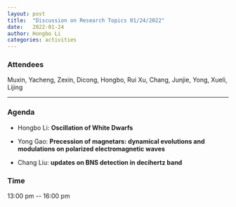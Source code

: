 ```yaml
---
layout: post
title:  "Discussion on Research Topics 01/24/2022"
date:   2022-01-24
author: Hongbo Li
categories: activities
---
```



### Attendees

Muxin, Yacheng, Zexin, Dicong, Hongbo, Rui Xu, Chang, Junjie, Yong, Xueli, Lijing

---

### Agenda

- Hongbo Li: **Oscillation of White Dwarfs**

- Yong Gao: **Precession of magnetars: dynamical evolutions and modulations on polarized electromagnetic waves**

- Chang Liu: **updates on BNS detection in  decihertz band**

### Time

13:00 pm -- 16:00 pm
